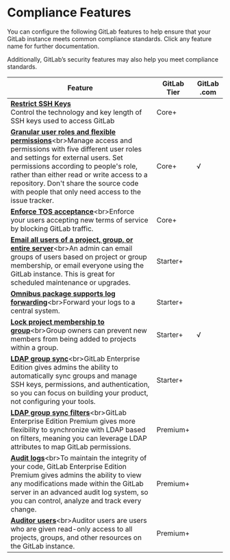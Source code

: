 # Compliance Features

You can configure the following GitLab features to help ensure that your GitLab instance meets common compliance standards. Click any feature name for further documentation.

Additionally, GitLab’s security features may also help you meet compliance standards.

|Feature   |GitLab Tier |GitLab .com|
| --------- | --------- | -------- |
|**[Restrict SSH Keys](https://docs.gitlab.com/ee/README.html#administrator-documentation)**<br>Control the technology and key length of SSH keys used to access GitLab|Core+||
|**[Granular user roles and flexible permissions](https://docs.gitlab.com/ee/user/permissions.html)**\<br>Manage access and permissions with five different user roles and settings for external users. Set permissions according to people's role, rather than either read or write access to a repository. Don't share the source code with people that only need access to the issue tracker.|Core+|√|
|**[Enforce TOS acceptance](https://docs.gitlab.com/ee/user/admin_area/settings/terms.html)**\<br>Enforce your users accepting new terms of service by blocking GitLab traffic.|Core+||
|**[Email all users of a project, group, or entire server](https://docs.gitlab.com/ee/user/admin_area/settings/terms.html)**\<br>An admin can email groups of users based on project or group membership, or email everyone using the GitLab instance. This is great for scheduled maintenance or upgrades.|Starter+||
|**[Omnibus package supports log forwarding](https://docs.gitlab.com/omnibus/settings/logs.html#udp-log-forwarding)**\<br>Forward your logs to a central system.|Starter+||
|**[Lock project membership to group](https://docs.gitlab.com/ee/workflow/groups.html#lock-project-membership-to-members-of-this-group)**\<br>Group owners can prevent new members from being added to projects within a group.|Starter+|√|
|**[LDAP group sync](https://docs.gitlab.com/ee/administration/auth/ldap-ee.html#group-sync)**\<br>GitLab Enterprise Edition gives admins the ability to automatically sync groups and manage SSH keys, permissions, and authentication, so you can focus on building your product, not configuring your tools.|Starter+||
|**[LDAP group sync filters](https://docs.gitlab.com/ee/administration/auth/ldap-ee.html#group-sync)**\<br>GitLab Enterprise Edition Premium gives more flexibility to synchronize with LDAP based on filters, meaning you can leverage LDAP attributes to map GitLab permissions.|Premium+||
|**[Audit logs](https://docs.gitlab.com/ee/administration/audit_events.html)**\<br>To maintain the integrity of your code, GitLab Enterprise Edition Premium gives admins the ability to view any modifications made within the GitLab server in an advanced audit log system, so you can control, analyze and track every change.|Premium+||
|**[Auditor users](https://docs.gitlab.com/ee/administration/auditor_users.html)**\<br>Auditor users are users who are given read-only access to all projects, groups, and other resources on the GitLab instance.|Premium+||